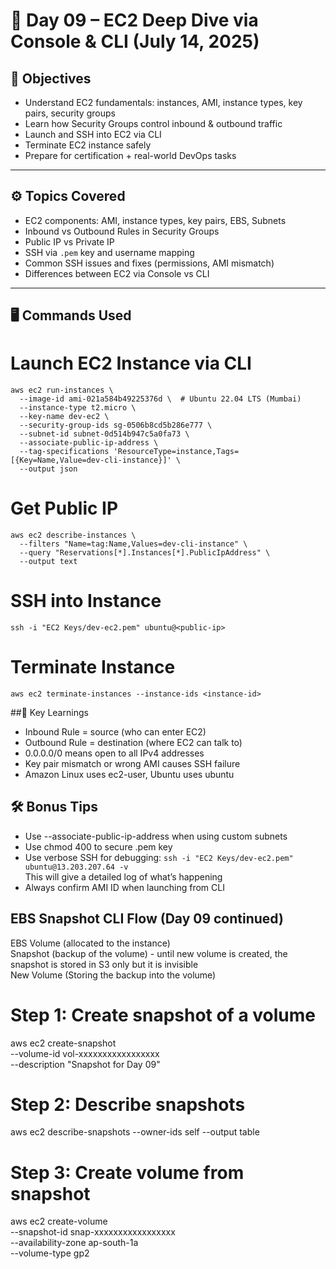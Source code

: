 # 🧱 Day 09 – EC2 Deep Dive via Console & CLI (July 14, 2025)

## 📌 Objectives

- Understand EC2 fundamentals: instances, AMI, instance types, key pairs, security groups
- Learn how Security Groups control inbound & outbound traffic
- Launch and SSH into EC2 via CLI
- Terminate EC2 instance safely
- Prepare for certification + real-world DevOps tasks

---

## ⚙️ Topics Covered

- EC2 components: AMI, instance types, key pairs, EBS, Subnets
- Inbound vs Outbound Rules in Security Groups
- Public IP vs Private IP
- SSH via `.pem` key and username mapping
- Common SSH issues and fixes (permissions, AMI mismatch)
- Differences between EC2 via Console vs CLI

---

## 🖥️ Commands Used


# Launch EC2 Instance via CLI
    aws ec2 run-instances \
      --image-id ami-021a584b49225376d \  # Ubuntu 22.04 LTS (Mumbai)
      --instance-type t2.micro \
      --key-name dev-ec2 \
      --security-group-ids sg-0506b8cd5b286e777 \
      --subnet-id subnet-0d514b947c5a0fa73 \
      --associate-public-ip-address \
      --tag-specifications 'ResourceType=instance,Tags=[{Key=Name,Value=dev-cli-instance}]' \
      --output json

# Get Public IP
    aws ec2 describe-instances \
      --filters "Name=tag:Name,Values=dev-cli-instance" \
      --query "Reservations[*].Instances[*].PublicIpAddress" \
      --output text

# SSH into Instance
    ssh -i "EC2 Keys/dev-ec2.pem" ubuntu@<public-ip>

# Terminate Instance
    aws ec2 terminate-instances --instance-ids <instance-id>



##🧠 Key Learnings

- Inbound Rule = source (who can enter EC2)
- Outbound Rule = destination (where EC2 can talk to)
- 0.0.0.0/0 means open to all IPv4 addresses
- Key pair mismatch or wrong AMI causes SSH failure
- Amazon Linux uses ec2-user, Ubuntu uses ubuntu

## 🛠️ Bonus Tips

- Use --associate-public-ip-address when using custom subnets
- Use chmod 400 to secure .pem key
- Use verbose SSH for debugging: `ssh -i "EC2 Keys/dev-ec2.pem" ubuntu@13.203.207.64 -v`  
This will give a detailed log of what’s happening 
- Always confirm AMI ID when launching from CLI



## EBS Snapshot CLI Flow (Day 09 continued)
EBS Volume (allocated to the instance)  
Snapshot (backup of the volume) - until new volume is created, the snapshot is stored in S3 only but it is invisible  
New Volume (Storing the backup into the volume)

# Step 1: Create snapshot of a volume
aws ec2 create-snapshot \
  --volume-id vol-xxxxxxxxxxxxxxxxx \
  --description "Snapshot for Day 09"

# Step 2: Describe snapshots
aws ec2 describe-snapshots --owner-ids self --output table

# Step 3: Create volume from snapshot
aws ec2 create-volume \
  --snapshot-id snap-xxxxxxxxxxxxxxxxx \
  --availability-zone ap-south-1a \
  --volume-type gp2
